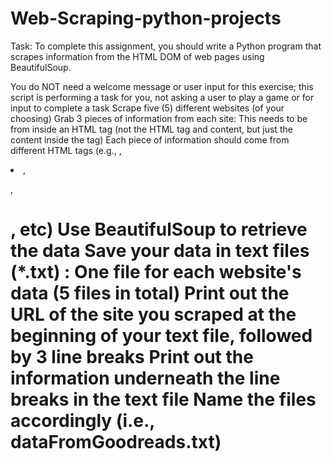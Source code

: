 # Web-Scraping-python-projects

Task:  To complete this assignment, you should write a Python program that scrapes information from the HTML DOM of web pages using BeautifulSoup.

You do NOT need a welcome message or user input for this exercise; this script is performing a task for you, not asking a user to play a game or for input to complete a task 
Scrape five (5) different websites (of your choosing)
Grab 3 pieces of information from each site:
This needs to be from inside an HTML tag (not the HTML tag and content, but just the content inside the tag)
Each piece of information should come from different HTML tags (e.g., <a>, <li>, <p>, <h1>, etc)
Use BeautifulSoup to retrieve the data
Save your data in text files (*.txt) :
One file for each website's data (5 files in total)
Print out the URL of the site you scraped at the beginning of your text file, followed by 3 line breaks
Print out the information underneath the line breaks in the text file
Name the files accordingly (i.e., dataFromGoodreads.txt)
